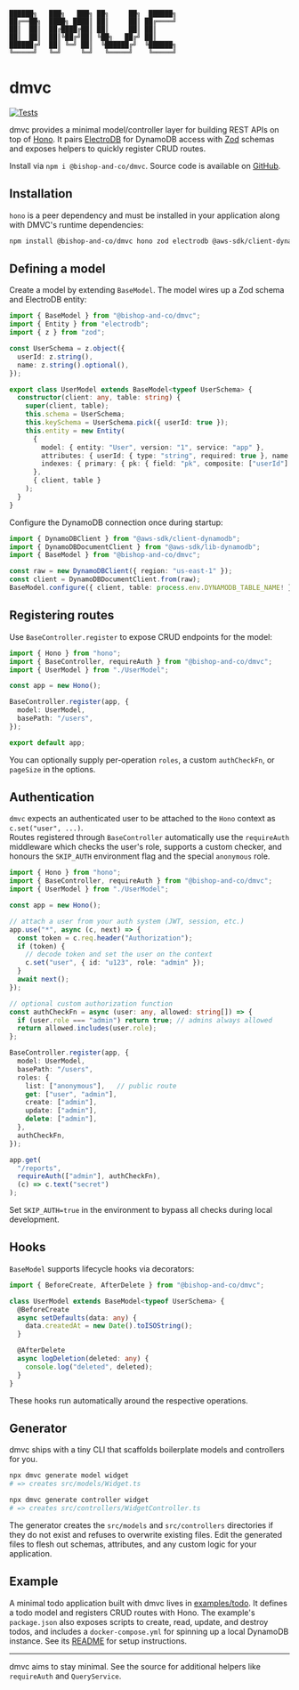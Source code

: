 ```terminaloutput
██████╗   ███╗   ███╗ ██╗     ██╗  ██████╗ 
██╔══██╗  ████╗ ████║ ██║     ██║ ██╔════╝ 
██║  ██║  ██╔████╔██║ ██║     ██║ ██║           
██║  ██║  ██║╚██╔╝██║ ╚██╗   ██╔╝ ██║           
██████╔╝  ██║ ╚═╝ ██║  ╚██████╔╝  ╚██████╗ 
╚═════╝   ╚═╝     ╚═╝   ╚═════╝    ╚═════╝ 
```

# dmvc

[![Tests](https://github.com/bishopco/dmvc/actions/workflows/tests.yml/badge.svg)](https://github.com/bishopco/dmvc/actions/workflows/tests.yml)

dmvc provides a minimal model/controller layer for building REST APIs on top of [Hono](https://hono.dev). It pairs [ElectroDB](https://github.com/tywalch/electrodb) for DynamoDB access with [Zod](https://zod.dev) schemas and exposes helpers to quickly register CRUD routes.

Install via `npm i @bishop-and-co/dmvc`. Source code is available on [GitHub](https://github.com/bishopandco/dmvc).

## Installation

`hono` is a peer dependency and must be installed in your application along with DMVC's runtime dependencies:

```bash
npm install @bishop-and-co/dmvc hono zod electrodb @aws-sdk/client-dynamodb @aws-sdk/lib-dynamodb
```

## Defining a model

Create a model by extending `BaseModel`. The model wires up a Zod schema and ElectroDB entity:

```ts
import { BaseModel } from "@bishop-and-co/dmvc";
import { Entity } from "electrodb";
import { z } from "zod";

const UserSchema = z.object({
  userId: z.string(),
  name: z.string().optional(),
});

export class UserModel extends BaseModel<typeof UserSchema> {
  constructor(client: any, table: string) {
    super(client, table);
    this.schema = UserSchema;
    this.keySchema = UserSchema.pick({ userId: true });
    this.entity = new Entity(
      {
        model: { entity: "User", version: "1", service: "app" },
        attributes: { userId: { type: "string", required: true }, name: { type: "string" } },
        indexes: { primary: { pk: { field: "pk", composite: ["userId"] } } },
      },
      { client, table }
    );
  }
}
```

Configure the DynamoDB connection once during startup:

```ts
import { DynamoDBClient } from "@aws-sdk/client-dynamodb";
import { DynamoDBDocumentClient } from "@aws-sdk/lib-dynamodb";
import { BaseModel } from "@bishop-and-co/dmvc";

const raw = new DynamoDBClient({ region: "us-east-1" });
const client = DynamoDBDocumentClient.from(raw);
BaseModel.configure({ client, table: process.env.DYNAMODB_TABLE_NAME! });
```

## Registering routes

Use `BaseController.register` to expose CRUD endpoints for the model:

```ts
import { Hono } from "hono";
import { BaseController, requireAuth } from "@bishop-and-co/dmvc";
import { UserModel } from "./UserModel";

const app = new Hono();

BaseController.register(app, {
  model: UserModel,
  basePath: "/users",
});

export default app;
```

You can optionally supply per-operation `roles`, a custom `authCheckFn`, or `pageSize` in the options.

## Authentication

`dmvc` expects an authenticated user to be attached to the `Hono` context as `c.set("user", ...)`.  
Routes registered through `BaseController` automatically use the `requireAuth` middleware which checks the user's role, supports a custom checker, and honours the `SKIP_AUTH` environment flag and the special `anonymous` role.

```ts
import { Hono } from "hono";
import { BaseController, requireAuth } from "@bishop-and-co/dmvc";
import { UserModel } from "./UserModel";

const app = new Hono();

// attach a user from your auth system (JWT, session, etc.)
app.use("*", async (c, next) => {
  const token = c.req.header("Authorization");
  if (token) {
    // decode token and set the user on the context
    c.set("user", { id: "u123", role: "admin" });
  }
  await next();
});

// optional custom authorization function
const authCheckFn = async (user: any, allowed: string[]) => {
  if (user.role === "admin") return true; // admins always allowed
  return allowed.includes(user.role);
};

BaseController.register(app, {
  model: UserModel,
  basePath: "/users",
  roles: {
    list: ["anonymous"],   // public route
    get: ["user", "admin"],
    create: ["admin"],
    update: ["admin"],
    delete: ["admin"],
  },
  authCheckFn,
});

app.get(
  "/reports",
  requireAuth(["admin"], authCheckFn),
  (c) => c.text("secret")
);
```

Set `SKIP_AUTH=true` in the environment to bypass all checks during local development.

## Hooks

`BaseModel` supports lifecycle hooks via decorators:

```ts
import { BeforeCreate, AfterDelete } from "@bishop-and-co/dmvc";

class UserModel extends BaseModel<typeof UserSchema> {
  @BeforeCreate
  async setDefaults(data: any) {
    data.createdAt = new Date().toISOString();
  }

  @AfterDelete
  async logDeletion(deleted: any) {
    console.log("deleted", deleted);
  }
}
```

These hooks run automatically around the respective operations.

## Generator

dmvc ships with a tiny CLI that scaffolds boilerplate models and controllers for you.

```bash
npx dmvc generate model widget
# => creates src/models/Widget.ts

npx dmvc generate controller widget
# => creates src/controllers/WidgetController.ts
```

The generator creates the `src/models` and `src/controllers` directories if they do not exist and refuses to overwrite existing files.
Edit the generated files to flesh out schemas, attributes, and any custom logic for your application.

## Example

A minimal todo application built with dmvc lives in [examples/todo](./examples/todo). It defines a todo model and registers CRUD routes with Hono. The example's `package.json` also exposes scripts to create, read, update, and destroy todos, and includes a `docker-compose.yml` for spinning up a local DynamoDB instance. See its [README](examples/todo/README.md) for setup instructions.

---

dmvc aims to stay minimal. See the source for additional helpers like `requireAuth` and `QueryService`.

